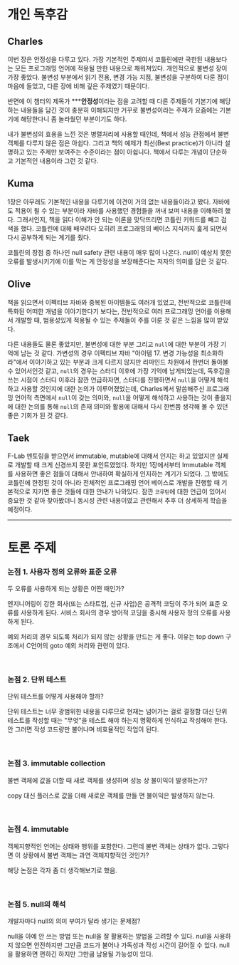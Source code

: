 # 개인 독후감
## Charles
 이번 장은 안정성을 다루고 있다. 가장 기본적인 주제여서 코틀린에만 국한된
내용보다는 모든 프로그래밍 언어에 적용될 만한 내용으로 채워져있다. 개인적으로
불변성 장이 가장 좋았다. 불변성 부분에서 읽기 전용, 변경 가능 지점, 불변성을
구분하여 다룬 점이 마음에 들었고, 다른 장에 비해 깊은 주제였기 때문이다.

 반면에 이 챕터의 제목가 *****안정성**이라는 점을 고려할 때 다른 주제들이 기본기에
해당하는 내용들을 담긴 것이 충분히 이해되지만 거꾸로 불변성이라는 주제가 요즘에는
기본기에 해당한다니 좀 놀라웠던 부분이기도 하다.

 내가 불변성의 효용을 느낀 것은 병렬처리에 사용할 때인데, 책에서 성능 관점에서
불변 객체를 다루지 않은 점은 아쉽다. 그리고 책의 예제가 최선(Best practice)가
아니라 설명하고 있는 주제만 보여주는 수준이라는 점이 아쉽니다. 책에서 다루는
개념이 단순하고 기본적인 내용이라 그런 것 같다.

## Kuma
 1장은 아무래도 기본적인 내용을 다루기에 이견이 거의 없는 내용들이라고 봤다.
자바에도 적용이 될 수 있는 부분이라 자바를 사용했던 경험들을 꺼내
보며 내용을 이해하려 했다. 그래서인지, 책을 읽다 이해가 안 되는 이론을 맞닥뜨리면 
코틀린 키워드를 빼고 검색을 했다. 코틀린에 대해 배우려다 오히려 프로그래밍의 베이스 지식까지
훑게 되면서 다시 공부하게 되는 계기를 줬다.

 코틀린의 장점 중 하나인 null safety 관련 내용이 매우 많이 나온다. 
null이 예상치 못한 오류를 발생시키기에 이를 막는 게 안정성을 보장해준다는 저자의 의미를
담은 것 같다.

## Olive
책을 읽으면서 이펙티브 자바와 중복된 아이템들도 여러개 있었고, 전반적으로 코틀린에 특화된 어떠한 개념을 이야기한다기 보다는,
전반적으로 여러 프로그래밍 언어를 이용해서 개발할 때, 범용성있게 적용될 수 있는 주제들이 주를 이룬 것 같은 느낌을 많이 받았다.

다른 내용들도 물론 좋았지만, 불변성에 대한 부분 그리고 `null`에 대한 부분이 가장 기억에 남는 것 같다. 가변성의 경우 이펙티브 자바 "아이템 17. 변경 가능성을 최소화하라"에서 이야기하고 있는 부분과
크게 다르지 않지만 리마인드 차원에서 한번더 돌아볼 수 있어서인것 같고, `null`의 경우는 스터디 이후에 가장 기억에 남게되었는데, 독후감을 쓰는 시점이 스터디 이후라 잠깐 언급하자면, 스터디를 진행하면서 `null`을 어떻게 해석하고 사용할 것인지에 대한 논의가 이루어졌었는데,
Charles께서 말씀해주신 프로그래밍 언어적 측면에서 `null`이 갖는 의미와, `null`을 어떻게 해석하고 사용하는 것이 좋을지에 대한 논의를 통해 `null`의 존재 의미와 활용에 대해서 다시 한번쯤 생각해 볼 수 있던 좋은 기회가 된 것 같다.

## Taek
F-Lab 멘토링을 받으면서 immutable, mutable에 대해서 인지는 하고 있었지만 실제로 개발할 때 크게 신경쓰지 못한 포인트였었다. 하지만 1장에서부터 Immutable 객체를 사용하면 좋은 점들이 대해서 안내하여 확실하게 인지하는 계기가 되었다. 그 밖에도 코틀린에 한정된 것이 아니라 전체적인 프로그래밍 언어 베이스로 개발을 진행할 때 기본적으로 지키면 좋은 것들에 대한 안내가 나와있다. 잠깐 `코루틴`에 대한 언급이 있어서 중요한 것 같아 찾아봤더니 동시성 관련 내용이였고 관련해서 추후 더 상세하게 학습을 예정이다.

---

# 토론 주제
### 논점 1. 사용자 정의 오류와 표준 오류              
두 오류를 사용하게 되는 상황은 어떤 때인가?

엔지니어링이 강한 회사(또는 스타트업, 신규 사업)은 공격적 코딩이 주가 되어 
표준 오류를 사용하게 된다.
서비스 회사의 경우 방어적 코딩을 중시해 사용자 정의 오류를 사용하게 된다.

예외 처리의 경우 되도록 처리가 되지 않는 상황을 만드는 게 좋다.
이유는 top down 구조에서 C언어의 goto 예외 처리와 관련이 있다.

<br>

### 논점 2. 단위 테스트               
단위 테스트를 어떻게 사용해야 할까?

단위 테스트는 너무 광범위한 내용을 다루므로 현재는 넘어가는 걸로 결정함
대신 단위 테스트를 작성할 때는 "무엇"을 테스트 해야 하는지 명확하게 인식하고 작성해야 한다.
안 그러면 작성 코드량만 불어나며 비효율적인 작업이 된다.

<br>

### 논점 3. immutable collection              
불변 객체에 값을 더할 때 새로 객체를 생성하며 성능 상 불이익이 발생하는가?

copy 대신 플러스로 값을 더해 새로운 객체를 만들 면 불이익은 발생하지 않는다.

<br>

### 논점 4. immutable                  
객체지향적인 언어는 상태와 행위를 포함한다. 그런데 불변 객체는 상태가 없다. 그렇다면 이 상황에서 불변 객체는 과연 객체지향적인 것인가?

해당 논점은 각자 좀 더 생각해보기로 했음.

<br>

### 논점 5. null의 해석                
개발자마다 null의 의미 부여가 달라 생기는 문제점?

null을 아예 안 쓰는 방법 또는 null을 잘 활용하는 방법을 고려할 수 있다.
null을 사용하지 않으면 안전하지만 그만큼 코드가 불어나 가독성과 작성 시간이 길어질 수 있다. null을 활용하면 편하긴 하지만 그만큼 남용될 가능성이 있다.
